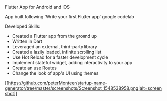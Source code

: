 Flutter App for Android and iOS

App built following 'Write your first Flutter app' google codelab

Developed Skills:

  - Created a Flutter app from the ground up
  - Written in Dart
  - Leveraged an external, third-party library
  - Created a lazily loaded, infinite scrolling list
  - Use Hot Reload for a faster development cycle
  - Implement stateful widget, adding interactivity to your app
  - Create an use Routes
  - Change the look of app's UI using themes
  
  [[https://github.com/peterMonteer/startup-name-generator/tree/master/screenshots/Screenshot_1548538958.png|alt=screenshot]]

    

